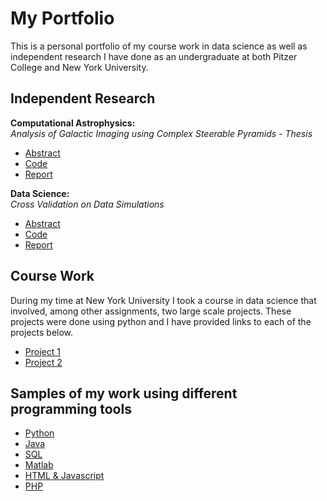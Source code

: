 # My Portfolio
This is a personal portfolio of my course work in data science as well as independent research I have done as an undergraduate at both Pitzer College and New York University.

## Independent Research 

**Computational Astrophysics:**  
*Analysis of Galactic Imaging using Complex Steerable Pyramids - Thesis*
- [Abstract](https://github.com/avery-simon/thesis)
- [Code]()
- [Report]()

**Data Science:**  
*Cross Validation on Data Simulations*

- [Abstract](/abstract.pdf)
- [Code](/script.py)
- [Report](/Report.pdf)

## Course Work
During my time at New York University I took a course in data science that involved, among other assignments, two large scale projects. These projects were done using python and I have provided links to each of the projects below.

- [Project 1](/project1.pdf)
- [Project 2](/project2.pdf)

## Samples of my work using different programming tools

- [Python](/samples/pythonsample.py)
- [Java](/samples/javasample.java)
- [SQL](/samples/sqlsample.sql)
- [Matlab](/samples/matlabsample.m)
- [HTML & Javascript](/samples/htmlsample.html)
- [PHP](/samples/phpsample.php)